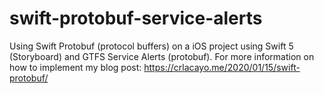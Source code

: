 # swift-protobuf-service-alerts
Using Swift Protobuf (protocol buffers) on a iOS project using Swift 5 (Storyboard) and GTFS Service Alerts (protobuf). For more information on how to implement my blog post: https://crlacayo.me/2020/01/15/swift-protobuf/
